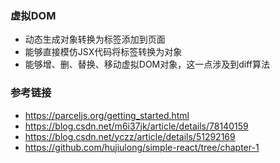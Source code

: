 ### 虚拟DOM
- 动态生成对象转换为标签添加到页面
- 能够直接模仿JSX代码将标签转换为对象
- 能够增、删、替换、移动虚拟DOM对象，这一点涉及到diff算法

### 参考链接
- https://parceljs.org/getting_started.html
- https://blog.csdn.net/m6i37jk/article/details/78140159
- https://blog.csdn.net/yczz/article/details/51292169
- https://github.com/hujiulong/simple-react/tree/chapter-1

